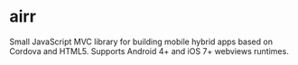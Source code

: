 # airr
Small JavaScript MVC library for building mobile hybrid apps based on Cordova and HTML5. Supports Android 4+ and iOS 7+ webviews runtimes.
